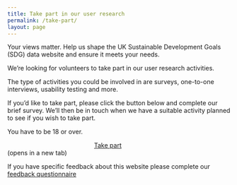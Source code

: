 ```yaml
---
title: Take part in our user research
permalink: /take-part/
layout: page
---
```


Your views matter. Help us shape the UK Sustainable Development Goals (SDG) data website and ensure it meets your needs.

We’re looking for volunteers to take part in our user research activities.

The type of activities you could be involved in are surveys, one-to-one interviews, usability testing and more.

If you’d like to take part, please click the button below and complete our brief survey. We’ll then be in touch when we have a suitable activity planned to see if you wish to take part. 

You have to be 18 or over.

<a class="btn btn-primary btn-download" href="https://www.surveymonkey.co.uk/r/SDG-take-part" style="display: block; margin-left: auto; margin-right: auto; width: 8em;">Take part</a>
(opens in a new tab)


If you have specific feedback about this website please complete our [feedback questionnaire](https://www.surveymonkey.co.uk/r/SDGfeedback)
